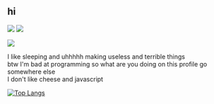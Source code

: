 ## hi 
![](https://komarev.com/ghpvc/?username=05xapresses&color=green) ![](https://img.shields.io/endpoint?url=https://pronoundb.org/shields/5fdd2dfc06bf6c4ef46d4b2d&style=flat&color=ff69b4)


![](https://cdn.discordapp.com/attachments/548217110791323661/801111777684881408/syf_but_better.png)

I like sleeping and uhhhhh making useless and terrible things\
btw I'm bad at programming so what are you doing on this profile go somewhere else \
I don't like cheese and javascript 

[![Top Langs](https://github-readme-stats.vercel.app/api/top-langs/?username=05xapresses&layout=compact)](https://github.com/anuraghazra/github-readme-stats) 
<!--i need friends :(-->
